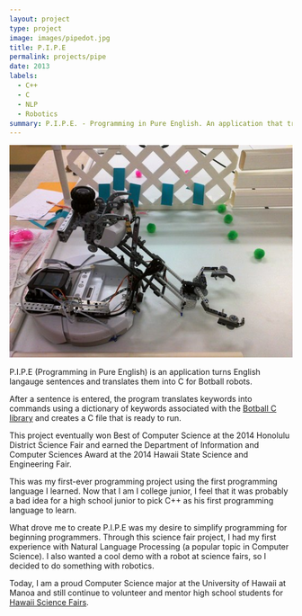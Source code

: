 ```yaml
---
layout: project
type: project
image: images/pipedot.jpg
title: P.I.P.E
permalink: projects/pipe
date: 2013
labels:
  - C++
  - C
  - NLP
  - Robotics
summary: P.I.P.E. - Programming in Pure English. An application that translates English into code. My project for the 2014 Honolulu District and Hawaii State Science and Engineering Fair.
---
```

<img class class="ui medium right floated rounded image" src="../images/rumba.jpg">

P.I.P.E (Programming in Pure English) is an application turns English langauge sentences and translates them into C for Botball robots. 

After a sentence is entered, the program translates keywords into commands using a dictionary of keywords associated with the [Botball C library](http://files.kipr.org/link/documentation/libkovan_docs/index.html) and creates a C file that is ready to run.

This project eventually won Best of Computer Science at the 2014 Honolulu District Science Fair and earned the Department of Information and Computer Sciences Award at the 2014 Hawaii State Science and Engineering Fair.

This was my first-ever programming project using the first programming language I learned. Now that I am I college junior, I feel that it was probably a bad idea for a high school junior to pick C++ as his first programming language to learn. 

What drove me to create P.I.P.E was my desire to simplify programming for beginning programmers. Through this science fair project, I had my first experience with Natural Language Processing (a popular topic in Computer Science). I also wanted a cool demo with a robot at science fairs, so I decided to do something with robotics. 

Today, I am a proud Computer Science major at the University of Hawaii at Manoa and still continue to volunteer and mentor high school students for [Hawaii Science Fairs](http://www.hawaiiacademyofscience.org/). 
